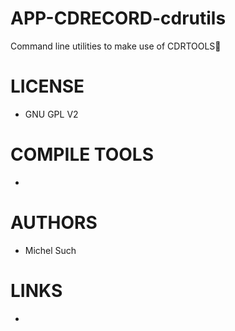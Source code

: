 APP-CDRECORD-cdrutils
=====================

Command line utilities to make use of CDRTOOLS


LICENSE
===============
* GNU GPL V2

COMPILE TOOLS
===============
* 

AUTHORS
===============
* Michel Such

LINKS
===============
* 
